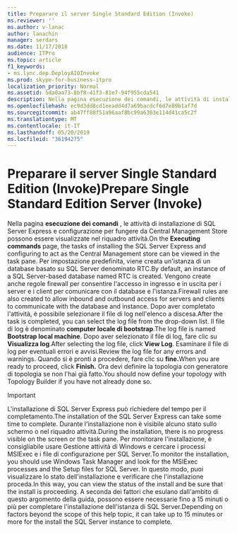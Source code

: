 ```yaml
---
title: Preparare il server Single Standard Edition (Invoke)
ms.reviewer: ''
ms.author: v-lanac
author: lanachin
manager: serdars
ms.date: 11/17/2018
audience: ITPro
ms.topic: article
f1_keywords:
- ms.lync.dep.DeployAIOInvoke
ms.prod: skype-for-business-itpro
localization_priority: Normal
ms.assetid: 5da0aa73-8bf8-41f3-81e7-94f955cda541
description: Nella pagina esecuzione dei comandi, le attività di installazione di SQL Server Express e configurazione per fungere da Central Management Store possono essere visualizzate nel riquadro attività. Per impostazione predefinita, viene creata un'istanza di un database basato su SQL Server denominato RTC. Vengono create anche regole firewall per consentire l'accesso in ingresso e in uscita per i server e i client per comunicare con il database e l'istanza. Dopo aver completato l'attività, è possibile selezionare il file di log nell'elenco a discesa. Il file di log è denominato computer locale di bootstrap. Dopo aver selezionato il file di log, fare clic su Visualizza log. Esaminare il file di log per eventuali errori e avvisi. Quando si è pronti a procedere, fare clic su fine. Ora devi definire la topologia con generatore di topologia se non l'hai già fatto.
ms.openlocfilehash: ec9d3dd8cd1eeadd4d7a69bacdcf6d7e89b1af7d
ms.sourcegitcommit: ab47ff88f51a96aaf8bc99a6303e114d41ca5c2f
ms.translationtype: MT
ms.contentlocale: it-IT
ms.lasthandoff: 05/20/2019
ms.locfileid: "36194275"
---
```

# <a name="prepare-single-standard-edition-server-invoke"></a><span data-ttu-id="fac34-111">Preparare il server Single Standard Edition (Invoke)</span><span class="sxs-lookup"><span data-stu-id="fac34-111">Prepare Single Standard Edition Server (Invoke)</span></span>
 
<span data-ttu-id="fac34-112">Nella pagina **esecuzione dei comandi** , le attività di installazione di SQL Server Express e configurazione per fungere da Central Management Store possono essere visualizzate nel riquadro attività.</span><span class="sxs-lookup"><span data-stu-id="fac34-112">On the **Executing commands** page, the tasks of installing the SQL Server Express and configuring to act as the Central Management store can be viewed in the task pane.</span></span> <span data-ttu-id="fac34-113">Per impostazione predefinita, viene creata un'istanza di un database basato su SQL Server denominato RTC.</span><span class="sxs-lookup"><span data-stu-id="fac34-113">By default, an instance of a SQL Server-based database named RTC is created.</span></span> <span data-ttu-id="fac34-114">Vengono create anche regole firewall per consentire l'accesso in ingresso e in uscita per i server e i client per comunicare con il database e l'istanza.</span><span class="sxs-lookup"><span data-stu-id="fac34-114">Firewall rules are also created to allow inbound and outbound access for servers and clients to communicate with the database and instance.</span></span> <span data-ttu-id="fac34-115">Dopo aver completato l'attività, è possibile selezionare il file di log nell'elenco a discesa.</span><span class="sxs-lookup"><span data-stu-id="fac34-115">After the task is completed, you can select the log file from the drop-down list.</span></span> <span data-ttu-id="fac34-116">Il file di log è denominato **computer locale di bootstrap**.</span><span class="sxs-lookup"><span data-stu-id="fac34-116">The log file is named **Bootstrap local machine**.</span></span> <span data-ttu-id="fac34-117">Dopo aver selezionato il file di log, fare clic su **Visualizza log**.</span><span class="sxs-lookup"><span data-stu-id="fac34-117">After selecting the log file, click **View Log**.</span></span> <span data-ttu-id="fac34-118">Esaminare il file di log per eventuali errori e avvisi.</span><span class="sxs-lookup"><span data-stu-id="fac34-118">Review the log file for any errors and warnings.</span></span> <span data-ttu-id="fac34-119">Quando si è pronti a procedere, fare clic su **fine.**</span><span class="sxs-lookup"><span data-stu-id="fac34-119">When you are ready to proceed, click **Finish.**</span></span> <span data-ttu-id="fac34-120">Ora devi definire la topologia con generatore di topologia se non l'hai già fatto.</span><span class="sxs-lookup"><span data-stu-id="fac34-120">You should now define your topology with Topology Builder if you have not already done so.</span></span>
  
> [!IMPORTANT]
> <span data-ttu-id="fac34-121">L'installazione di SQL Server Express può richiedere del tempo per il completamento.</span><span class="sxs-lookup"><span data-stu-id="fac34-121">The installation of the SQL Server Express can take some time to complete.</span></span> <span data-ttu-id="fac34-122">Durante l'installazione non è visibile alcuno stato sullo schermo o nel riquadro attività.</span><span class="sxs-lookup"><span data-stu-id="fac34-122">During the installation, there is no progress visible on the screen or the task pane.</span></span> <span data-ttu-id="fac34-123">Per monitorare l'installazione, è consigliabile usare Gestione attività di Windows e cercare i processi MSIExec e i file di configurazione per SQL Server.</span><span class="sxs-lookup"><span data-stu-id="fac34-123">To monitor the installation, you should use Windows Task Manager and look for the MSIExec processes and the Setup files for SQL Server.</span></span> <span data-ttu-id="fac34-124">In questo modo, puoi visualizzare lo stato dell'installazione e verificare che l'installazione proceda.</span><span class="sxs-lookup"><span data-stu-id="fac34-124">In this way, you can view the status of the install and be sure that the install is proceeding.</span></span> <span data-ttu-id="fac34-125">A seconda dei fattori che esulano dall'ambito di questo argomento della guida, possono essere necessarie fino a 15 minuti o più per completare l'installazione dell'istanza di SQL Server.</span><span class="sxs-lookup"><span data-stu-id="fac34-125">Depending on factors beyond the scope of this help topic, it can take up to 15 minutes or more for the install the SQL Server instance to complete.</span></span> 
  

